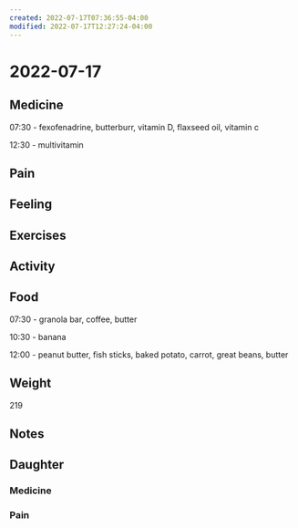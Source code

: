 ```yaml
---
created: 2022-07-17T07:36:55-04:00
modified: 2022-07-17T12:27:24-04:00
---
```


# 2022-07-17

## Medicine

07:30 - fexofenadrine, butterburr, vitamin D, flaxseed oil, vitamin c 

12:30 - multivitamin 

## Pain


## Feeling


## Exercises


## Activity


## Food

07:30 - granola bar, coffee, butter 

10:30 - banana

12:00 - peanut butter, fish sticks, baked potato, carrot, great beans, butter

## Weight

219


## Notes


## Daughter


### Medicine


### Pain
